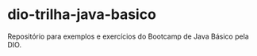 # dio-trilha-java-basico
Repositório para exemplos e exercícios do Bootcamp de Java Básico pela DIO.
